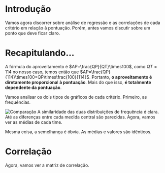 # Introdução

Vamos agora discorrer sobre análise de regressão e as correlações de cada critério em relação à pontuação. Porém, antes vamos discutir sobre um ponto que deve ficar claro.

# Recapitulando…

A fórmula do aproveitamento é $AP=\frac{QP}{QT}\times100$, como $QT=114$ no nosso caso, temos então que $AP=\frac{QP}{114}\times100=QP\times\frac{100}{114}$. Portanto, **o aproveitamento é diretamente proporcional à pontuação**. Mais do que isso, **é totalmente dependente da pontuação**.

Vamos analisar os dois tipos de gráficos de cada critério. Primeiro, as frequências.

![Comparação](https://github.com/mths-andrade/brasileiro/assets/159069202/5983d256-9d49-4e2b-b28a-94eda73504e0)
A similaridade das duas distribuições de frequência é clara. Até as diferenças entre cada medida central são parecidas. Agora, vamos ver as médias de cada time.


Mesma coisa, a semelhança é óbvia. As médias e valores são idênticos.

# Correlação
Agora, vamos ver a matriz de correlação.
